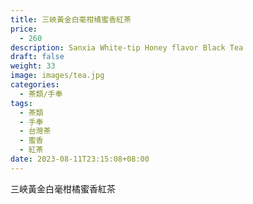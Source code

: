 ```yaml
---
title: 三峽黃金白毫柑橘蜜香紅茶
price:
  - 260
description: Sanxia White-tip Honey flavor Black Tea
draft: false
weight: 33
image: images/tea.jpg
categories:
  - 茶類/手奉
tags:
  - 茶類
  - 手奉
  - 台灣茶
  - 蜜香
  - 紅茶
date: 2023-08-11T23:15:08+08:00
---
```


 三峽黃金白毫柑橘蜜香紅茶
